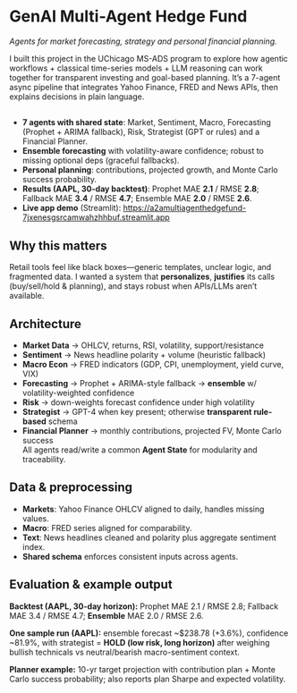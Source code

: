 # GenAI Multi-Agent Hedge Fund
_Agents for market forecasting, strategy and personal financial planning._

I built this project in the UChicago MS-ADS program to explore how agentic workflows + classical time-series models + LLM reasoning can work together for transparent investing and goal-based planning. It’s a 7-agent async pipeline that integrates Yahoo Finance, FRED and News APIs, then explains decisions in plain language.


## 
- **7 agents with shared state**: Market, Sentiment, Macro, Forecasting (Prophet + ARIMA fallback), Risk, Strategist (GPT or rules) and a Financial Planner. 
- **Ensemble forecasting** with volatility-aware confidence; robust to missing optional deps (graceful fallbacks). 
- **Personal planning**: contributions, projected growth, and Monte Carlo success probability. 
- **Results (AAPL, 30-day backtest)**: Prophet MAE **2.1** / RMSE **2.8**; Fallback MAE **3.4** / RMSE **4.7**; Ensemble MAE **2.0** / RMSE **2.6**. 
- **Live app demo** (Streamlit): https://a2amultiagenthedgefund-7jxenesgsrcamwahzhhbuf.streamlit.app


## Why this matters
Retail tools feel like black boxes—generic templates, unclear logic, and fragmented data. I wanted a system that **personalizes**, **justifies** its calls (buy/sell/hold & planning), and stays robust when APIs/LLMs aren’t available.


## Architecture
- **Market Data** -> OHLCV, returns, RSI, volatility, support/resistance  
- **Sentiment** -> News headline polarity + volume (heuristic fallback)  
- **Macro Econ** -> FRED indicators (GDP, CPI, unemployment, yield curve, VIX)  
- **Forecasting** -> Prophet + ARIMA-style fallback → **ensemble** w/ volatility-weighted confidence  
- **Risk** -> down-weights forecast confidence under high volatility  
- **Strategist** -> GPT-4 when key present; otherwise **transparent rule-based** schema  
- **Financial Planner** -> monthly contributions, projected FV, Monte Carlo success  
All agents read/write a common **Agent State** for modularity and traceability.


## Data & preprocessing
- **Markets**: Yahoo Finance OHLCV aligned to daily, handles missing values.
- **Macro**: FRED series aligned for comparability.
- **Text**: News headlines cleaned and polarity plus aggregate sentiment index.
- **Shared schema** enforces consistent inputs across agents.


## Evaluation & example output
**Backtest (AAPL, 30-day horizon):** Prophet MAE 2.1 / RMSE 2.8; Fallback MAE 3.4 / RMSE 4.7; **Ensemble** MAE 2.0 / RMSE 2.6. 

**One sample run (AAPL):** ensemble forecast ~$238.78 (+3.6%), confidence ~81.9%, with strategist = **HOLD (low risk, long horizon)** after weighing bullish technicals vs neutral/bearish macro-sentiment context. 

**Planner example:** 10-yr target projection with contribution plan + Monte Carlo success probability; also reports plan Sharpe and expected volatility.

